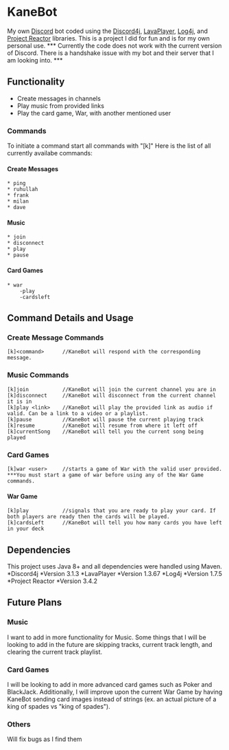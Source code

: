 # KaneBot
My own [Discord](https://discord.com/) bot coded using the [Discord4j](https://github.com/Discord4J/Discord4J), [LavaPlayer](https://github.com/sedmelluq/lavaplayer), 
[Log4j](https://logging.apache.org/log4j/2.x/), and [Project Reactor](https://projectreactor.io/) libraries. This is a project I did for fun and is for my own personal use. 
*** Currently the code does not work with the current version of Discord. There is a handshake issue with my bot and their server that I am looking into. ***

## Functionality
  * Create messages in channels
  * Play music from provided links
  * Play the card game, War, with another mentioned user
### Commands
To initiate a command start all commands with "[k]"
Here is the list of all currently availabe commands:
#### Create Messages
    * ping
    * ruhullah
    * frank
    * milan
    * dave
 #### Music
    * join
    * disconnect
    * play
    * pause
 #### Card Games
    * war
        -play
        -cardsleft
## Command Details and Usage
### Create Message Commands
    [k]<command>      //KaneBot will respond with the corresponding message.
### Music Commands
    [k]join           //KaneBot will join the current channel you are in
    [k]disconnect     //KaneBot will disconnect from the current channel it is in
    [k]play <link>    //KaneBot will play the provided link as audio if valid. Can be a link to a video or a playlist.
    [k]pause          //KaneBot will pause the current playing track
    [k]resume         //KaneBot will resume from where it left off
    [k]currentSong    //KaneBot will tell you the current song being played
### Card Games
    [k]war <user>     //starts a game of War with the valid user provided. ***You must start a game of war before using any of the War Game commands.
   #### War Game
    [k]play           //signals that you are ready to play your card. If both players are ready then the cards will be played.
    [k]cardsLeft      //KaneBot will tell you how many cards you have left in your deck
## Dependencies
This project uses Java 8+ and all dependencies were handled using Maven.
*Discord4j
 *Version 3.1.3
*LavaPlayer
 *Version 1.3.67
*Log4j
 *Version 1.7.5
*Project Reactor
 *Version 3.4.2
## Future Plans
### Music
I want to add in more functionality for Music. Some things that I will be looking to add in the future are skipping tracks, current track length, and clearing the current track playlist.
### Card Games
I will be looking to add in more advanced card games such as Poker and BlackJack. Additionally, I will improve upon the current War Game by having KaneBot sending card images instead of strings (ex. an actual picture of a king of spades vs "king of spades").
### Others
Will fix bugs as I find them

